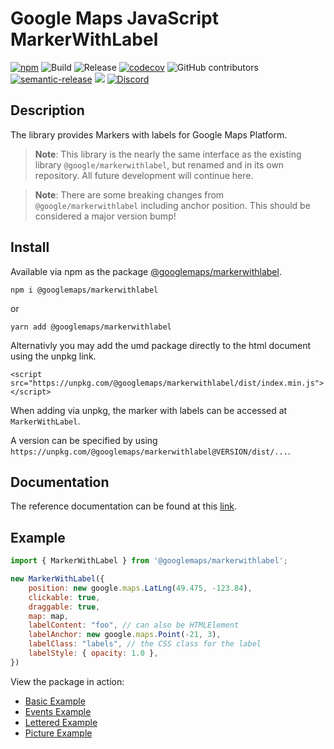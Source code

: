 # Google Maps JavaScript MarkerWithLabel

[![npm](https://img.shields.io/npm/v/@googlemaps/markerwithlabel)](https://www.npmjs.com/package/@googlemaps/markerwithlabel)
![Build](https://github.com/googlemaps/js-markerwithlabel/workflows/Build/badge.svg)
![Release](https://github.com/googlemaps/js-markerwithlabel/workflows/Release/badge.svg)
[![codecov](https://codecov.io/gh/googlemaps/js-markerwithlabel/branch/main/graph/badge.svg)](https://codecov.io/gh/googlemaps/js-markerwithlabel)
![GitHub contributors](https://img.shields.io/github/contributors/googlemaps/js-markerwithlabel?color=green)
[![semantic-release](https://img.shields.io/badge/%20%20%F0%9F%93%A6%F0%9F%9A%80-semantic--release-e10079.svg)](https://github.com/semantic-release/semantic-release)
[![](https://github.com/jpoehnelt/in-solidarity-bot/raw/main/static//badge-flat.png)](https://github.com/apps/in-solidarity)
[![Discord](https://img.shields.io/discord/676948200904589322?color=6A7EC2&logo=discord&logoColor=ffffff)](https://discord.gg/jRteCzP)

## Description

The library provides Markers with labels for Google Maps Platform.

> **Note**: This library is the nearly the same interface as the existing library `@google/markerwithlabel`, but renamed and in its own repository. All future development will continue here.

> **Note**: There are some breaking changes from `@google/markerwithlabel` including anchor position. This should be considered a major version bump!

## Install

Available via npm as the package [@googlemaps/markerwithlabel](https://www.npmjs.com/package/@googlemaps/markerwithlabel).

`npm i @googlemaps/markerwithlabel`

or

`yarn add @googlemaps/markerwithlabel`

Alternativly you may add the umd package directly to the html document using the unpkg link.

`<script src="https://unpkg.com/@googlemaps/markerwithlabel/dist/index.min.js"></script>`

When adding via unpkg, the marker with labels can be accessed at `MarkerWithLabel`.

A version can be specified by using `https://unpkg.com/@googlemaps/markerwithlabel@VERSION/dist/...`.

## Documentation

The reference documentation can be found at this [link](https://googlemaps.github.io/js-markerwithlabel/index.html).

## Example

```js
import { MarkerWithLabel } from '@googlemaps/markerwithlabel';

new MarkerWithLabel({
    position: new google.maps.LatLng(49.475, -123.84),
    clickable: true,
    draggable: true,
    map: map,
    labelContent: "foo", // can also be HTMLElement
    labelAnchor: new google.maps.Point(-21, 3),
    labelClass: "labels", // the CSS class for the label
    labelStyle: { opacity: 1.0 },
})
```

View the package in action:

- [Basic Example](https://googlemaps.github.io/js-markerwithlabel/examples/basic.html)
- [Events Example](https://googlemaps.github.io/js-markerwithlabel/examples/events.html)
- [Lettered Example](https://googlemaps.github.io/js-markerwithlabel/examples/lettered.html)
- [Picture Example](https://googlemaps.github.io/js-markerwithlabel/examples/picturelabel.html)

